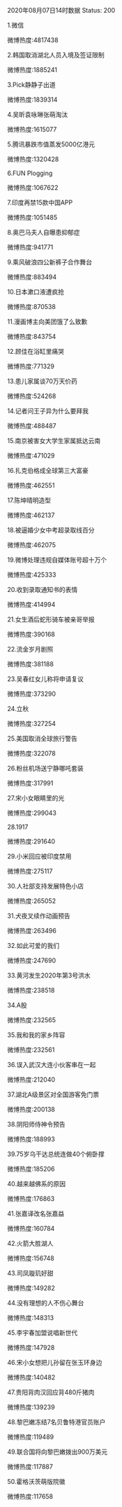 2020年08月07日14时数据
Status: 200

1.微信

微博热度:4817438

2.韩国取消湖北人员入境及签证限制

微博热度:1885241

3.Pick静静子出道

微博热度:1839314

4.吴昕袁咏琳张萌淘汰

微博热度:1615077

5.腾讯暴跌市值蒸发5000亿港元

微博热度:1320428

6.FUN Plogging

微博热度:1067622

7.印度再禁15款中国APP

微博热度:1051485

8.奥巴马夫人自曝患抑郁症

微博热度:941771

9.乘风破浪四公新裤子合作舞台

微博热度:883494

10.日本漱口液遭疯抢

微博热度:870538

11.漫画博主向美团饿了么致歉

微博热度:843754

12.顾佳在浴缸里痛哭

微博热度:771329

13.患儿家属谈70万天价药

微博热度:524268

14.记者问王子异为什么要拜我

微博热度:488487

15.南京被害女大学生家属抵达云南

微博热度:471029

16.扎克伯格成全球第三大富豪

微博热度:462551

17.陈坤晴明造型

微博热度:462137

18.被逼婚少女中考超录取线百分

微博热度:462075

19.微博处理违规自媒体账号超十万个

微博热度:425333

20.收到录取通知书的表情

微博热度:414994

21.女生酒后蛇形骑车被亲哥举报

微博热度:390168

22.流金岁月剧照

微博热度:381188

23.吴春红女儿称将申请复议

微博热度:373290

24.立秋

微博热度:327254

25.美国取消全球旅行警告

微博热度:322078

26.粉丝机场送宁静哪吒套装

微博热度:317991

27.宋小女眼睛里的光

微博热度:299043

28.1917

微博热度:291640

29.小米回应被印度禁用

微博热度:275117

30.人社部支持发展特色小店

微博热度:265052

31.犬夜叉续作动画预告

微博热度:263496

32.如此可爱的我们

微博热度:247690

33.黄河发生2020年第3号洪水

微博热度:238518

34.A股

微博热度:232565

35.我和我的家乡阵容

微博热度:232561

36.误入武汉大连小伙客串在一起

微博热度:212040

37.湖北A级景区对全国游客免门票

微博热度:200138

38.阴阳师侍神令预告

微博热度:188993

39.75岁乌干达总统连做40个俯卧撑

微博热度:185206

40.越来越佛系的原因

微博热度:176863

41.张嘉译改名张嘉益

微博热度:160784

42.火箭大胜湖人

微博热度:156748

43.司凤璇玑好甜

微博热度:149282

44.没有理想的人不伤心舞台

微博热度:148313

45.李宇春加盟说唱新世代

微博热度:147928

46.宋小女想把儿孙留在张玉环身边

微博热度:140482

47.贵阳背肉汉回应背480斤猪肉

微博热度:139239

48.黎巴嫩冻结7名贝鲁特港官员账户

微博热度:119489

49.联合国将向黎巴嫩拨出900万美元

微博热度:117887

50.霍格沃茨萌版院徽

微博热度:117658

